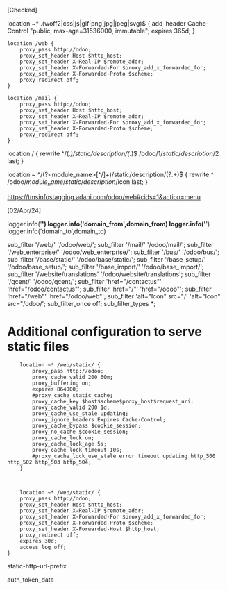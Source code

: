 [Checked]

location ~* \.(woff2|css|js|gif|png|jpg|jpeg|svg)$ {
        add_header Cache-Control "public, max-age=31536000, immutable";
        expires 365d;
    }


    location /web {
        proxy_pass http://odoo;
        proxy_set_header Host $http_host;
        proxy_set_header X-Real-IP $remote_addr;
        proxy_set_header X-Forwarded-For $proxy_add_x_forwarded_for;
        proxy_set_header X-Forwarded-Proto $scheme;
        proxy_redirect off;
    }

    location /mail {
        proxy_pass http://odoo;
        proxy_set_header Host $http_host;
        proxy_set_header X-Real-IP $remote_addr;
        proxy_set_header X-Forwarded-For $proxy_add_x_forwarded_for;
        proxy_set_header X-Forwarded-Proto $scheme;
        proxy_redirect off;
    }
location / {
        rewrite ^/(.*)/static/description/(.*)$ /odoo/$1/static/description/$2 last;
    }




location ~ ^/(?<module_name>[^/]+)/static/description/(?<icon>.+)$ {
        rewrite ^ /odoo/$module_name/static/description/$icon last;
    }

https://tmsinfostagging.adani.com/odoo/web#cids=1&action=menu

[02/Apr/24]

logger.info('**************************************')
logger.info('domain_from',domain_from)
logger.info('**************************************')
logger.info('domain_to',domain_to)



sub_filter '/web/' '/odoo/web/';
sub_filter '/mail/' '/odoo/mail/';
sub_filter '/web_enterprise/' '/odoo/web_enterprise/';
sub_filter '/bus/' '/odoo/bus/';
sub_filter '/base/static/' '/odoo/base/static/';
sub_filter '/base_setup/' '/odoo/base_setup/';
sub_filter '/base_import/' '/odoo/base_import/';
sub_filter '/website/translations' '/odoo/website/translations';
sub_filter '/qcent/' '/odoo/qcent/';
sub_filter 'href="/contactus"' 'href="/odoo/contactus"';
sub_filter 'href="/"' 'href="/odoo"';
sub_filter 'href="/web"' 'href="/odoo/web"';
sub_filter 'alt="Icon" src="/' 'alt="Icon" src="/odoo/';
sub_filter_once off;
sub_filter_types *;




# Additional configuration to serve static files
        location ~* /web/static/ {
            proxy_pass http://odoo;
            proxy_cache_valid 200 60m;
            proxy_buffering on;
            expires 864000;
            #proxy_cache static_cache;
            proxy_cache_key $host$scheme$proxy_host$request_uri;
            proxy_cache_valid 200 1d;
            proxy_cache_use_stale updating;
            proxy_ignore_headers Expires Cache-Control;
            proxy_cache_bypass $cookie_session;
            proxy_no_cache $cookie_session;
            proxy_cache_lock on;
            proxy_cache_lock_age 5s;
            proxy_cache_lock_timeout 10s;
            #proxy_cache_lock_use_stale error timeout updating http_500 http_502 http_503 http_504;
        }



        location ~* /web/static/ {
        proxy_pass http://odoo;
        proxy_set_header Host $http_host;
        proxy_set_header X-Real-IP $remote_addr;
        proxy_set_header X-Forwarded-For $proxy_add_x_forwarded_for;
        proxy_set_header X-Forwarded-Proto $scheme;
        proxy_set_header X-Forwarded-Host $http_host;
        proxy_redirect off;
        expires 30d;
        access_log off;
    }
static-http-url-prefix

auth_token_data
